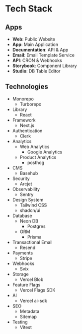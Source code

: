# Tech Stack

## Apps

- **Web**: Public Website
- **App**: Main Application
- **Documentation**: API & App
- **Email**: Email Template Service
- **API**: CRON & Webhooks
- **Storybook**: Component Library
- **Studio**: DB Table Editor

## Technologies

- Monorepo
  - Turborepo
- Library
  - React
- Framework
  - Next.js
- Authentication
  - Clerk
- Analytics
  - Web Analytics
    - Google Analytics
  - Product Analytics
    - posthog
- CMS
  - Basehub
- Security
  - Arcjet
- Observability
  - Sentry
- Design System
  - Tailwind CSS
  - shadcn/ui
- Database
  - Neon DB
    - Postgres
  - ORM
    - Prisma
- Transactional Email
  - Resend
- Payments
  - Stripe
- Webhooks
  - Svix
- Storage
  - Vercel Blob
- Feature Flags
  - Vercel Flags SDK
- AI
  - Vercel ai-sdk
- SEO
  - Metadata
  - Sitemap
- Testing
  - Vitest
